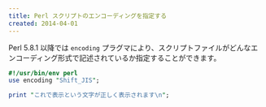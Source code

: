 ```yaml
---
title: Perl スクリプトのエンコーディングを指定する
created: 2014-04-01
---
```


Perl 5.8.1 以降では `encoding` プラグマにより、スクリプトファイルがどんなエンコーディング形式で記述されているか指定することができます。

```perl
#!/usr/bin/env perl
use encoding "Shift_JIS";

print "これで表示という文字が正しく表示されます\n";
```

